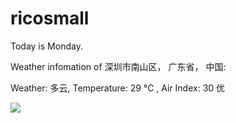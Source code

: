 # ricosmall

Today is Monday.

Weather infomation of 深圳市南山区， 广东省， 中国: 

Weather: 多云, Temperature: 29 ℃ , Air Index: 30 优

<img src="https://github-readme-stats.vercel.app/api?username=ricosmall&show_icons=true" />
